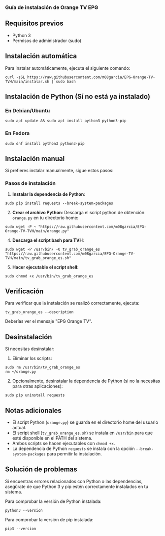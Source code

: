 ### Guía de instalación de Orange TV EPG

## Requisitos previos

- Python 3
- Permisos de administrador (sudo)

## Instalación automática

Para instalar automáticamente, ejecuta el siguiente comando:

```shellscript
curl -sSL https://raw.githubusercontent.com/m08garcia/EPG-Orange-TV-TVH/main/instalar.sh | sudo bash
```

## Instalación de Python (Sí no está ya instalado)

### En Debian/Ubuntu

```shellscript
sudo apt update && sudo apt install python3 python3-pip
```

### En Fedora

```shellscript
sudo dnf install python3 python3-pip
```

## Instalación manual

Si prefieres instalar manualmente, sigue estos pasos:

### Pasos de instalación

1. **Instalar la dependencia de Python**:

```shellscript
sudo pip install requests --break-system-packages
```

2. **Crear el archivo Python**:
Descarga el script python de obtención `orange.py` en tu directorio home:

```shellscript
sudo wget -P ~ "https://raw.githubusercontent.com/m08garcia/EPG-Orange-TV-TVH/main/orange.py"
```


4. **Descarga el script bash para TVH**:

```shellscript
sudo wget -P /usr/bin/ -O tv_grab_orange_es "https://raw.githubusercontent.com/m08garcia/EPG-Orange-TV-TVH/main/tv_grab_orange_es.sh"
```

5. **Hacer ejecutable el script shell**:

```shellscript
sudo chmod +x /usr/bin/tv_grab_orange_es
```


## Verificación

Para verificar que la instalación se realizó correctamente, ejecuta:

```shellscript
tv_grab_orange_es --description
```

Deberías ver el mensaje "EPG Orange TV".

## Desinstalación

Si necesitas desinstalar:

1. Eliminar los scripts:

```shellscript
sudo rm /usr/bin/tv_grab_orange_es
rm ~/orange.py
```


2. Opcionalmente, desinstalar la dependencia de Python (si no la necesitas para otras aplicaciones):

```shellscript
sudo pip uninstall requests
```


## Notas adicionales

- El script Python (`orange.py`) se guarda en el directorio home del usuario actual.
- El script shell (`tv_grab_orange_es.sh`) se instala en `/usr/bin` para que esté disponible en el PATH del sistema.
- Ambos scripts se hacen ejecutables con `chmod +x`.
- La dependencia de Python `requests` se instala con la opción `--break-system-packages` para permitir la instalación.


## Solución de problemas

Si encuentras errores relacionados con Python o las dependencias, asegúrate de que Python 3 y pip estén correctamente instalados en tu sistema.

Para comprobar la versión de Python instalada:

```shellscript
python3 --version
```

Para comprobar la versión de pip instalada:

```shellscript
pip3 --version
```
